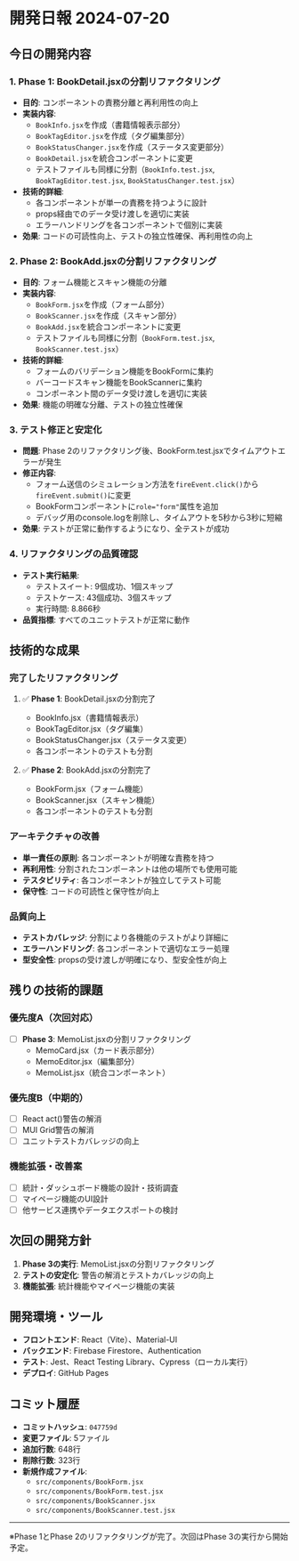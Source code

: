 # 開発日報 2024-07-20

## 今日の開発内容

### 1. Phase 1: BookDetail.jsxの分割リファクタリング
- **目的**: コンポーネントの責務分離と再利用性の向上
- **実装内容**:
  - `BookInfo.jsx`を作成（書籍情報表示部分）
  - `BookTagEditor.jsx`を作成（タグ編集部分）
  - `BookStatusChanger.jsx`を作成（ステータス変更部分）
  - `BookDetail.jsx`を統合コンポーネントに変更
  - テストファイルも同様に分割（`BookInfo.test.jsx`, `BookTagEditor.test.jsx`, `BookStatusChanger.test.jsx`）
- **技術的詳細**:
  - 各コンポーネントが単一の責務を持つように設計
  - props経由でのデータ受け渡しを適切に実装
  - エラーハンドリングを各コンポーネントで個別に実装
- **効果**: コードの可読性向上、テストの独立性確保、再利用性の向上

### 2. Phase 2: BookAdd.jsxの分割リファクタリング
- **目的**: フォーム機能とスキャン機能の分離
- **実装内容**:
  - `BookForm.jsx`を作成（フォーム部分）
  - `BookScanner.jsx`を作成（スキャン部分）
  - `BookAdd.jsx`を統合コンポーネントに変更
  - テストファイルも同様に分割（`BookForm.test.jsx`, `BookScanner.test.jsx`）
- **技術的詳細**:
  - フォームのバリデーション機能をBookFormに集約
  - バーコードスキャン機能をBookScannerに集約
  - コンポーネント間のデータ受け渡しを適切に実装
- **効果**: 機能の明確な分離、テストの独立性確保

### 3. テスト修正と安定化
- **問題**: Phase 2のリファクタリング後、BookForm.test.jsxでタイムアウトエラーが発生
- **修正内容**:
  - フォーム送信のシミュレーション方法を`fireEvent.click()`から`fireEvent.submit()`に変更
  - BookFormコンポーネントに`role="form"`属性を追加
  - デバッグ用のconsole.logを削除し、タイムアウトを5秒から3秒に短縮
- **効果**: テストが正常に動作するようになり、全テストが成功

### 4. リファクタリングの品質確認
- **テスト実行結果**:
  - テストスイート: 9個成功、1個スキップ
  - テストケース: 43個成功、3個スキップ
  - 実行時間: 8.866秒
- **品質指標**: すべてのユニットテストが正常に動作

## 技術的な成果

### 完了したリファクタリング
1. ✅ **Phase 1**: BookDetail.jsxの分割完了
   - BookInfo.jsx（書籍情報表示）
   - BookTagEditor.jsx（タグ編集）
   - BookStatusChanger.jsx（ステータス変更）
   - 各コンポーネントのテストも分割

2. ✅ **Phase 2**: BookAdd.jsxの分割完了
   - BookForm.jsx（フォーム機能）
   - BookScanner.jsx（スキャン機能）
   - 各コンポーネントのテストも分割

### アーキテクチャの改善
- **単一責任の原則**: 各コンポーネントが明確な責務を持つ
- **再利用性**: 分割されたコンポーネントは他の場所でも使用可能
- **テスタビリティ**: 各コンポーネントが独立してテスト可能
- **保守性**: コードの可読性と保守性が向上

### 品質向上
- **テストカバレッジ**: 分割により各機能のテストがより詳細に
- **エラーハンドリング**: 各コンポーネントで適切なエラー処理
- **型安全性**: propsの受け渡しが明確になり、型安全性が向上

## 残りの技術的課題

### 優先度A（次回対応）
- [ ] **Phase 3**: MemoList.jsxの分割リファクタリング
  - MemoCard.jsx（カード表示部分）
  - MemoEditor.jsx（編集部分）
  - MemoList.jsx（統合コンポーネント）

### 優先度B（中期的）
- [ ] React act()警告の解消
- [ ] MUI Grid警告の解消
- [ ] ユニットテストカバレッジの向上

### 機能拡張・改善案
- [ ] 統計・ダッシュボード機能の設計・技術調査
- [ ] マイページ機能のUI設計
- [ ] 他サービス連携やデータエクスポートの検討

## 次回の開発方針

1. **Phase 3の実行**: MemoList.jsxの分割リファクタリング
2. **テストの安定化**: 警告の解消とテストカバレッジの向上
3. **機能拡張**: 統計機能やマイページ機能の実装

## 開発環境・ツール

- **フロントエンド**: React（Vite）、Material-UI
- **バックエンド**: Firebase Firestore、Authentication
- **テスト**: Jest、React Testing Library、Cypress（ローカル実行）
- **デプロイ**: GitHub Pages

## コミット履歴

- **コミットハッシュ**: `047759d`
- **変更ファイル**: 5ファイル
- **追加行数**: 648行
- **削除行数**: 323行
- **新規作成ファイル**:
  - `src/components/BookForm.jsx`
  - `src/components/BookForm.test.jsx`
  - `src/components/BookScanner.jsx`
  - `src/components/BookScanner.test.jsx`

---

※Phase 1とPhase 2のリファクタリングが完了。次回はPhase 3の実行から開始予定。 